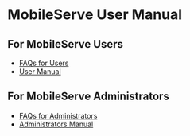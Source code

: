 # MobileServe User Manual

## For MobileServe Users
- [FAQs for Users](https://mobileserve.com/faqs-users/)
- [User Manual](user_manual_index.md)

## For MobileServe Administrators
- [FAQs for Administrators](https://mobileserve.com/faqs-administrators/)
- [Administrators Manual](admin_manual_index.md)

